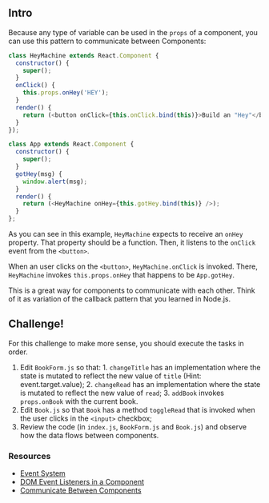 ## Intro

Because any type of variable can be used in the `props` of a component, you can use this pattern to communicate between Components:

```javascript
class HeyMachine extends React.Component {
  constructor() {
    super();
  }
  onClick() {
    this.props.onHey('HEY');
  }
  render() {
    return (<button onClick={this.onClick.bind(this)}>Build an "Hey"</button>);
  }
});

class App extends React.Component {
  constructor() {
    super();
  }
  gotHey(msg) {
    window.alert(msg);
  }
  render() {
    return (<HeyMachine onHey={this.gotHey.bind(this)} />);
  }
};
```

As you can see in this example, `HeyMachine` expects to receive an `onHey` property. That property should be a function. Then, it listens to the `onClick` event from the `<button>`.

When an user clicks on the `<button>`, `HeyMachine.onClick` is invoked. There, `HeyMachine` invokes `this.props.onHey` that happens to be `App.gotHey`.

This is a great way for components to communicate with each other. Think of it as variation of the callback pattern that you learned in Node.js.

## Challenge!

For this challenge to make more sense, you should execute the tasks in order.

  1. Edit `BookForm.js` so that:
    1. `changeTitle` has an implementation where the state is mutated to reflect the new value of `title` (Hint: event.target.value);
    2. `changeRead` has an implementation where the state is mutated to reflect the new value of `read`;
    3. `addBook` invokes `props.onBook` with the current book.
  2. Edit `Book.js` so that `Book` has a method `toggleRead` that is invoked when the user clicks in the `<input>` checkbox;
  3. Review the code (in `index.js`, `BookForm.js` and `Book.js`) and observe how the data flows between components.

### Resources

* [Event System](https://facebook.github.io/react/docs/events.html)
* [DOM Event Listeners in a Component](https://facebook.github.io/react/tips/dom-event-listeners.html)
* [Communicate Between Components](https://facebook.github.io/react/tips/communicate-between-components.html)

